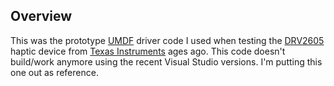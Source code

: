 ## Overview

This was the prototype [UMDF](https://docs.microsoft.com/en-us/windows-hardware/drivers/wdf/overview-of-the-umdf) driver code I used when testing the [DRV2605](http://www.ti.com/lit/ds/symlink/drv2605.pdf) haptic device from [Texas Instruments](http://www.ti.com/) ages ago. This code doesn't build/work anymore using the recent Visual Studio versions. I'm putting this one out as reference.
